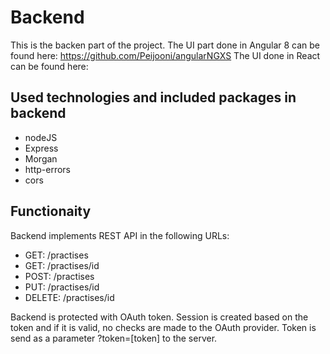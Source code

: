 # Backend
This is the backen part of the project. The UI part done in Angular 8 can be found here: https://github.com/Peijooni/angularNGXS The UI done in React can be found here:

## Used technologies and included packages in backend
* nodeJS
* Express
* Morgan
* http-errors
* cors

## Functionaity
Backend implements REST API in the following URLs:
* GET: /practises
* GET: /practises/id
* POST: /practises
* PUT: /practises/id
* DELETE: /practises/id

Backend is protected with OAuth token. Session is created based on the token and if it is valid, no checks are made to the OAuth provider. Token is send as a parameter ?token=[token] to the server.